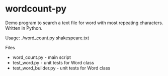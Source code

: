 # wordcount-py

Demo program to search a text file for word with most repeating characters.  Written in Python.

Usage:
./word_count.py shakespeare.txt

Files
* word_count.py - main script
* test_word.py - unit tests for Word class
* test_word_builder.py - unit tests for Word class
